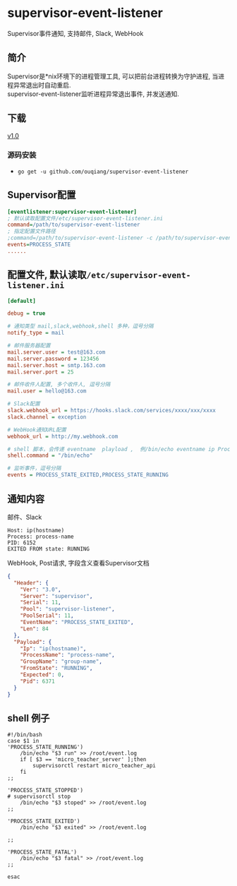 # supervisor-event-listener
Supervisor事件通知, 支持邮件, Slack, WebHook

## 简介
Supervisor是*nix环境下的进程管理工具, 可以把前台进程转换为守护进程, 当进程异常退出时自动重启.  
supervisor-event-listener监听进程异常退出事件, 并发送通知.
  
## 下载
[v1.0](https://github.com/ouqiang/supervisor-event-listener/releases)

### 源码安装
* `go get -u github.com/ouqiang/supervisor-event-listener`

## Supervisor配置
```ini
[eventlistener:supervisor-event-listener]
; 默认读取配置文件/etc/supervisor-event-listener.ini
command=/path/to/supervisor-event-listener
; 指定配置文件路径
;command=/path/to/supervisor-event-listener -c /path/to/supervisor-event-listener.ini
events=PROCESS_STATE
......
```

## 配置文件, 默认读取`/etc/supervisor-event-listener.ini`

```ini 
[default]

debug = true

# 通知类型 mail,slack,webhook,shell 多种，逗号分隔
notify_type = mail

# 邮件服务器配置
mail.server.user = test@163.com
mail.server.password = 123456
mail.server.host = smtp.163.com
mail.server.port = 25

# 邮件收件人配置, 多个收件人, 逗号分隔
mail.user = hello@163.com

# Slack配置
slack.webhook_url = https://hooks.slack.com/services/xxxx/xxx/xxxx
slack.channel = exception

# WebHook通知URL配置 
webhook_url = http://my.webhook.com

# shell 脚本，会传递 eventname  playload ,  例/bin/echo eventname ip ProcessName GroupName FromState Expected Pid. 见 restart.sh
shell.command = "/bin/echo"

# 监听事件，逗号分隔
events = PROCESS_STATE_EXITED,PROCESS_STATE_RUNNING

```

## 通知内容
邮件、Slack
```shell
Host: ip(hostname)
Process: process-name
PID: 6152
EXITED FROM state: RUNNING
```
WebHook, Post请求, 字段含义查看Supervisor文档
```json
{
  "Header": {
    "Ver": "3.0",
    "Server": "supervisor",
    "Serial": 11,
    "Pool": "supervisor-listener",
    "PoolSerial": 11,
    "EventName": "PROCESS_STATE_EXITED",
    "Len": 84
  },
  "Payload": {
    "Ip": "ip(hostname)",
    "ProcessName": "process-name",
    "GroupName": "group-name",
    "FromState": "RUNNING",
    "Expected": 0,
    "Pid": 6371
  }
}
```


## shell 例子
```
#!/bin/bash
case $1 in
'PROCESS_STATE_RUNNING')
	/bin/echo "$3 run" >> /root/event.log
	if [ $3 == 'micro_teacher_server' ];then
		supervisorctl restart micro_teacher_api
	fi
;;

'PROCESS_STATE_STOPPED')
# supervisorctl stop 
	/bin/echo "$3 stoped" >> /root/event.log
;;

'PROCESS_STATE_EXITED')
	/bin/echo "$3 exited" >> /root/event.log

;;

'PROCESS_STATE_FATAL')
	/bin/echo "$3 fatal" >> /root/event.log
;;

esac
```
